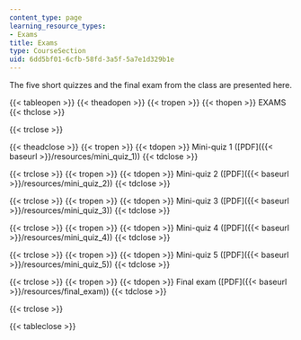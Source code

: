 ```yaml
---
content_type: page
learning_resource_types:
- Exams
title: Exams
type: CourseSection
uid: 6dd5bf01-6cfb-58fd-3a5f-5a7e1d329b1e
---
```


The five short quizzes and the final exam from the class are presented here.

{{< tableopen >}}
{{< theadopen >}}
{{< tropen >}}
{{< thopen >}}
EXAMS
{{< thclose >}}

{{< trclose >}}

{{< theadclose >}}
{{< tropen >}}
{{< tdopen >}}
Mini-quiz 1 ([PDF]({{< baseurl >}}/resources/mini_quiz_1))
{{< tdclose >}}

{{< trclose >}}
{{< tropen >}}
{{< tdopen >}}
Mini-quiz 2 ([PDF]({{< baseurl >}}/resources/mini_quiz_2))
{{< tdclose >}}

{{< trclose >}}
{{< tropen >}}
{{< tdopen >}}
Mini-quiz 3 ([PDF]({{< baseurl >}}/resources/mini_quiz_3))
{{< tdclose >}}

{{< trclose >}}
{{< tropen >}}
{{< tdopen >}}
Mini-quiz 4 ([PDF]({{< baseurl >}}/resources/mini_quiz_4))
{{< tdclose >}}

{{< trclose >}}
{{< tropen >}}
{{< tdopen >}}
Mini-quiz 5 ([PDF]({{< baseurl >}}/resources/mini_quiz_5))
{{< tdclose >}}

{{< trclose >}}
{{< tropen >}}
{{< tdopen >}}
Final exam ([PDF]({{< baseurl >}}/resources/final_exam))
{{< tdclose >}}

{{< trclose >}}

{{< tableclose >}}